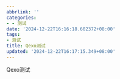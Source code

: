 ```yaml
---
abbrlink: ''
categories:
- - 测试
date: '2024-12-22T16:16:18.602372+08:00'
tags:
- 测试
title: Qexo测试
updated: '2024-12-22T16:17:15.349+08:00'
---
```

Qexo测试
